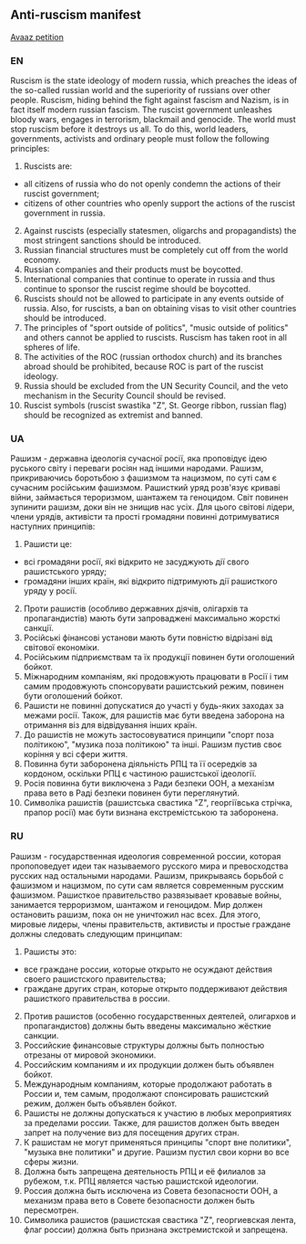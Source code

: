 ## Anti-ruscism manifest

[Avaaz petition](https://secure.avaaz.org/community_petitions/en/world_leaders_governments_activists_and_ordinary_p_stop_ruscism/)

### EN

Ruscism is the state ideology of modern russia, which preaches the ideas of the so-called russian world and the superiority of russians over other people.  Ruscism, hiding behind the fight against fascism and Nazism, is in fact itself modern russian fascism.  The ruscist government unleashes bloody wars, engages in terrorism, blackmail and genocide.  The world must stop ruscism before it destroys us all.  To do this, world leaders, governments, activists and ordinary people must follow the following principles:
 1. Ruscists are:
  - all citizens of russia who do not openly condemn the actions of their ruscist government;
  - citizens of other countries who openly support the actions of the ruscist government in russia.
 2. Against ruscists (especially statesmen, oligarchs and propagandists) the most stringent sanctions should be introduced.
 3. Russian financial structures must be completely cut off from the world economy.
 4. Russian companies and their products must be boycotted.
 5. International companies that continue to operate in russia and thus continue to sponsor the ruscist regime should be boycotted.
 6. Ruscists should not be allowed to participate in any events outside of russia.  Also, for ruscists, a ban on obtaining visas to visit other countries should be introduced.
 7. The principles of "sport outside of politics", "music outside of politics" and others cannot be applied to ruscists.  Ruscism has taken root in all spheres of life.
 8. The activities of the ROC (russian orthodox church) and its branches abroad should be prohibited, because ROC is part of the ruscist ideology.
 9. Russia should be excluded from the UN Security Council, and the veto mechanism in the Security Council should be revised.
 10. Ruscist symbols (ruscist swastika "Z", St. George ribbon, russian flag) should be recognized as extremist and banned.

### UA

Рашизм - державна ідеологія сучасної росії, яка проповідує ідею руського світу і переваги росіян над іншими народами.  Рашизм, прикриваючись боротьбою з фашизмом та нацизмом, по суті сам є сучасним російським фашизмом.  Рашисткий уряд розв'язує криваві війни, займається тероризмом, шантажем та геноцидом.  Світ повинен зупинити рашизм, доки він не знищив нас усіх.  Для цього світові лідери, члени урядів, активісти та прості громадяни повинні дотримуватися наступних принципів:
 1. Рашисти це:
  - всі громадяни росії, які відкрито не засуджують дії свого рашистського уряду;
  - громадяни інших країн, які відкрито підтримують дії рашисткого уряду у росії.
 2. Проти рашистів (особливо державних діячів, олігархів та пропагандистів) мають бути запроваджені максимально жорсткі санкції.
 3. Російські фінансові установи мають бути повністю відрізані від світової економіки.
 4. Російським підприємствам та їх продукції повинен бути оголошений бойкот.
 5. Міжнародним компаніям, які продовжують працювати в Росії і тим самим продовжують спонсорувати рашистський режим, повинен бути оголошений бойкот.
 6. Рашисти не повинні допускатися до участі у будь-яких заходах за межами росії.  Також, для рашистів має бути введена заборона на отримання віз для відвідування інших країн.
 7. До рашистів не можуть застосовуватися принципи "спорт поза політикою", "музика поза політикою" та інші.  Рашизм пустив своє коріння у всі сфери життя.
 8. Повинна бути заборонена діяльність РПЦ та її осередків за кордоном, оскільки РПЦ є частиною рашистської ідеології.
 9. Росія повинна бути виключена з Ради безпеки ООН, а механізм права вето в Раді безпеки повинен бути переглянутий.
 10. Символіка рашистів (рашистська свастика "Z", георгіївська стрічка, прапор росії) має бути визнана екстремістською та заборонена.

### RU

Рашизм - государственная идеология современной россии, которая пропоповедует идеи так называемого русского мира и превосходства русских над остальными народами. Рашизм, прикрываясь борьбой с фашизмом и нацизмом, по сути сам является современным русским фашизмом. Рашисткое правительство развязывает кровавые войны, занимается терроризмом, шантажом и геноцидом. Мир должен остановить рашизм, пока он не уничтожил нас всех. Для этого, мировые лидеры, члены правительств, активисты и простые граждане должны следовать следующим принципам:
1. Рашисты это:
 - все граждане россии, которые открыто не осуждают действия своего рашистского правительства;
 - граждане других стран, которые открыто поддерживают действия рашисткого правительства в россии. 
2. Против рашистов (особенно государственных деятелей, олигархов и пропагандистов) должны быть введены максимально жёсткие санкции.
3. Российские финансовые структуры должны быть полностью отрезаны от мировой экономики.
4. Российским компаниям и их продукции должен быть объявлен бойкот.
5. Международным компаниям, которые продолжают работать в России и, тем самым, продолжают спонсировать рашистский режим, должен быть объявлен бойкот.
6. Рашисты не должны допускаться к участию в любых мероприятиях за пределами россии. Также, для рашистов должен быть введен запрет на получение виз для посещения других стран.
7. К рашистам не могут применяться принципы "спорт вне политики", "музыка вне политики" и другие. Рашизм пустил свои корни во все сферы жизни.
8. Должна быть запрещена деятельность РПЦ и её филиалов за рубежом, т.к. РПЦ является частью рашистской идеологии.
9. Россия должна быть исключена из Совета безопасности ООН, а механизм права вето в Совете безопасности  должен быть пересмотрен.
10. Символика рашистов (рашистская свастика "Z", георгиевская лента, флаг россии) должна быть признана экстремистской и запрещена.
